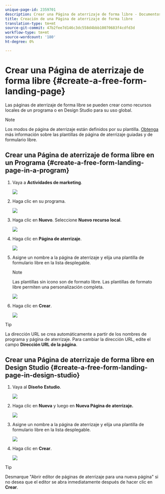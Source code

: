 ```yaml
---
unique-page-id: 2359701
description: Crear una Página de aterrizaje de forma libre - Documentos de marketing - Documentación del producto
title: Creación de una Página de aterrizaje de forma libre
translation-type: tm+mt
source-git-commit: 47b2fee7d146c3dc558d4bbb10070683f4cdfd3d
workflow-type: tm+mt
source-wordcount: '180'
ht-degree: 0%

---
```



# Crear una Página de aterrizaje de forma libre {#create-a-free-form-landing-page}

Las páginas de aterrizaje de forma libre se pueden crear como recursos locales de un programa o en Design Studio para su uso global.

>[!NOTE]
>
>Los modos de página de aterrizaje están definidos por su plantilla. [Obtenga ](../../../../product-docs/demand-generation/landing-pages/understanding-landing-pages/understanding-free-form-vs-guided-landing-pages.md) más información sobre las plantillas de página de aterrizaje guiadas y de formulario libre.

## Crear una Página de aterrizaje de forma libre en un Programa {#create-a-free-form-landing-page-in-a-program}

1. Vaya a **Actividades de marketing**.

   ![](assets/login-marketing-activities.png)

1. Haga clic en su programa.

   ![](assets/image2015-5-19-12-3a46-3a47.png)

1. Haga clic en **Nuevo**. Seleccione **Nuevo recurso local**.

   ![](assets/image2015-5-19-12-3a47-3a27.png)

1. Haga clic en **Página de aterrizaje**.

   ![](assets/image2014-9-16-12-3a58-3a49.png)

1. Asigne un nombre a la página de aterrizaje y elija una plantilla de formulario libre en la lista desplegable.

   >[!NOTE]
   >
   >Las plantillas sin icono son de formato libre. Las plantillas de formato libre permiten una personalización completa.

   ![](assets/image2015-5-19-12-3a51-3a13.png)

1. Haga clic en **Crear**.

   ![](assets/image2015-5-19-12-3a52-3a8.png)

>[!TIP]
>
>La dirección URL se crea automáticamente a partir de los nombres de programa y página de aterrizaje. Para cambiar la dirección URL, edite el campo **Dirección URL de la página**.

## Crear una Página de aterrizaje de forma libre en Design Studio {#create-a-free-form-landing-page-in-design-studio}

1. Vaya al **Diseño** **Estudio**.

   ![](assets/designstudio.png)

1. Haga clic en **Nueva** y luego en **Nueva Página de aterrizaje.**

   ![](assets/image2014-9-16-13-3a0-3a43.png)

1. Asigne un nombre a la página de aterrizaje y elija una plantilla de formulario libre en la lista desplegable.

   ![](assets/image2015-5-19-13-3a30-3a25.png)

1. Haga clic en **Crear**.

   ![](assets/image2015-5-19-13-3a33-3a43.png)

>[!TIP]
>
>Desmarque &quot;Abrir editor de páginas de aterrizaje para una nueva página&quot; si no desea que el editor se abra inmediatamente después de hacer clic en **Crear**.

